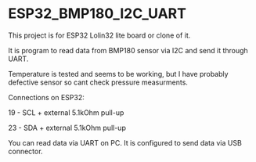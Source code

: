# ESP32_BMP180_I2C_UART
This project is for ESP32 Lolin32 lite board or clone of it.

It is program to read data from BMP180 sensor via I2C and send it through UART.

Temperature is tested and seems to be working, but I have probably defective sensor so cant check pressure measurments.

Connections on ESP32:

19 - SCL + external 5.1kOhm pull-up

23 - SDA + external 5.1kOhm pull-up

You can read data via UART on PC. It is configured to send data via USB connector.

